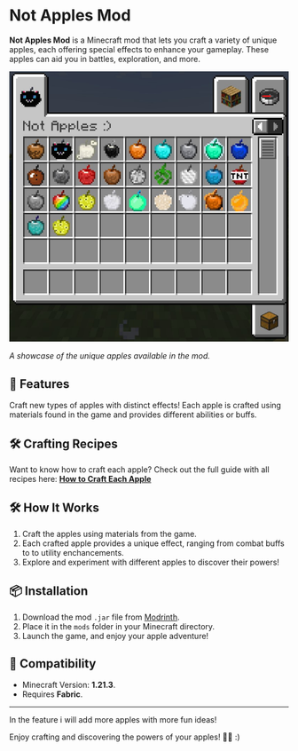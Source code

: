 # Not Apples Mod

**Not Apples Mod** is a Minecraft mod that lets you craft a variety of unique apples,
each offering special effects to enhance your gameplay.
These apples can aid you in battles, exploration, and more.

![NotApplesMod Tab](./README-Images/tab.jpg)

*A showcase of the unique apples available in the mod.*


## 📜 Features

Craft new types of apples with distinct effects!
Each apple is crafted using materials found in the game and provides different abilities or buffs.

## 🛠️ Crafting Recipes

Want to know how to craft each apple? 
Check out the full guide with all recipes here:
[**How to Craft Each Apple**](./RECIPES.md)


## 🛠️ How It Works

1. Craft the apples using materials from the game.
2. Each crafted apple provides a unique effect, ranging from combat buffs to to utility enchancements.
3. Explore and experiment with different apples to discover their powers!


## 📦 Installation 

1. Download the mod `.jar` file from [Modrinth](https://modrinth.com/mod/not-apples).
2. Place it in the `mods` folder in your Minecraft directory.
3. Launch the game, and enjoy your apple adventure!


## 🔧 Compatibility

- Minecraft Version: **1.21.3**.
- Requires **Fabric**.


---

In the feature i will add more apples with more fun ideas!

Enjoy crafting and discovering the powers of your apples! 🍏🍎 :)